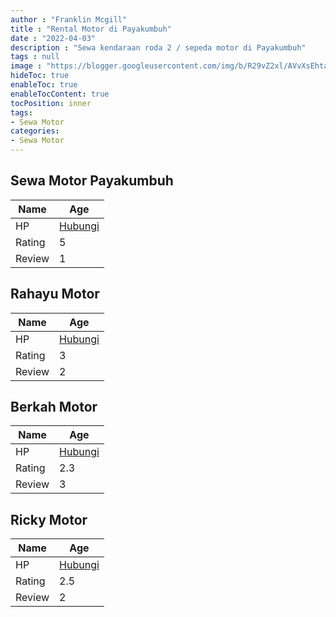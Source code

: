 ```yaml
---
author : "Franklin Mcgill"
title : "Rental Motor di Payakumbuh"
date : "2022-04-03"
description : "Sewa kendaraan roda 2 / sepeda motor di Payakumbuh"
tags : null
image : "https://blogger.googleusercontent.com/img/b/R29vZ2xl/AVvXsEhtayN46qXG-NanqMy5FbJEWQcShwZ82V1vFP072QXmD1TLT41YZ_pN23uabAinEN3eLDhTEPM80yEsvAejfjrJIF6Ms_q3uCFX79pjmARsF34StPTKEw6xozXKofE0saLMmTCkxVV2YltqlFxgWyQS2BFiGKM7a_5l0KiuUa6WT8bQGq2FV9S5laMt_g/w300-h200/rental-motor-di-payakumbuh.png"
hideToc: true
enableToc: true
enableTocContent: true
tocPosition: inner
tags:
- Sewa Motor
categories:
- Sewa Motor
---
```



## Sewa Motor Payakumbuh

Name | Age
--------|------
HP | [Hubungi](https://pcandroidplayer.blogspot.com/?clayads=https://getnumber.ndower.dev?phone=)
Rating | 5
Review | 1


## Rahayu Motor

Name | Age
--------|------
HP | [Hubungi](https://pcandroidplayer.blogspot.com/?clayads=https://getnumber.ndower.dev?phone=MDgyMzg4MzIwMzI4)
Rating | 3
Review | 2


## Berkah Motor

Name | Age
--------|------
HP | [Hubungi](https://pcandroidplayer.blogspot.com/?clayads=https://getnumber.ndower.dev?phone=MDgxMjYxNDQ5Nzk=)
Rating | 2.3
Review | 3


## Ricky Motor

Name | Age
--------|------
HP | [Hubungi](https://pcandroidplayer.blogspot.com/?clayads=https://getnumber.ndower.dev?phone=MDgyMzkxNjY2MDA2)
Rating | 2.5
Review | 2


